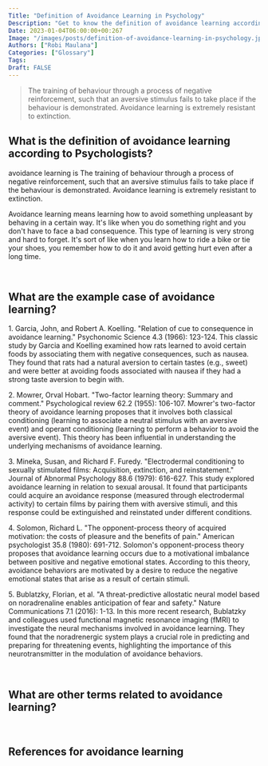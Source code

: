 ```yaml
---
Title: "Definition of Avoidance Learning in Psychology"
Description: "Get to know the definition of avoidance learning according to psychologists."
Date: 2023-01-04T06:00:00+00:267
Image: "/images/posts/definition-of-avoidance-learning-in-psychology.jpg"
Authors: ["Robi Maulana"]
Categories: ["Glossary"]
Tags: 
Draft: FALSE
---
```





> The training of behaviour through a process of negative reinforcement, such that an aversive stimulus fails to take place if the behaviour is demonstrated. Avoidance learning is extremely resistant to extinction.

## What is the definition of avoidance learning according to Psychologists?

avoidance learning is The training of behaviour through a process of negative reinforcement, such that an aversive stimulus fails to take place if the behaviour is demonstrated. Avoidance learning is extremely resistant to extinction.

Avoidance learning means learning how to avoid something unpleasant by behaving in a certain way. It's like when you do something right and you don't have to face a bad consequence. This type of learning is very strong and hard to forget. It's sort of like when you learn how to ride a bike or tie your shoes, you remember how to do it and avoid getting hurt even after a long time.

 

## What are the example case of avoidance learning?

1\. Garcia, John, and Robert A. Koelling. "Relation of cue to consequence in avoidance learning." Psychonomic Science 4.3 (1966): 123-124. This classic study by Garcia and Koelling examined how rats learned to avoid certain foods by associating them with negative consequences, such as nausea. They found that rats had a natural aversion to certain tastes (e.g., sweet) and were better at avoiding foods associated with nausea if they had a strong taste aversion to begin with.

2\. Mowrer, Orval Hobart. "Two-factor learning theory: Summary and comment." Psychological review 62.2 (1955): 106-107. Mowrer's two-factor theory of avoidance learning proposes that it involves both classical conditioning (learning to associate a neutral stimulus with an aversive event) and operant conditioning (learning to perform a behavior to avoid the aversive event). This theory has been influential in understanding the underlying mechanisms of avoidance learning.

3\. Mineka, Susan, and Richard F. Furedy. "Electrodermal conditioning to sexually stimulated films: Acquisition, extinction, and reinstatement." Journal of Abnormal Psychology 88.6 (1979): 616-627. This study explored avoidance learning in relation to sexual arousal. It found that participants could acquire an avoidance response (measured through electrodermal activity) to certain films by pairing them with aversive stimuli, and this response could be extinguished and reinstated under different conditions.

4\. Solomon, Richard L. "The opponent-process theory of acquired motivation: the costs of pleasure and the benefits of pain." American psychologist 35.8 (1980): 691-712. Solomon's opponent-process theory proposes that avoidance learning occurs due to a motivational imbalance between positive and negative emotional states. According to this theory, avoidance behaviors are motivated by a desire to reduce the negative emotional states that arise as a result of certain stimuli.

5\. Bublatzky, Florian, et al. "A threat-predictive allostatic neural model based on noradrenaline enables anticipation of fear and safety." Nature Communications 7.1 (2016): 1-13. In this more recent research, Bublatzky and colleagues used functional magnetic resonance imaging (fMRI) to investigate the neural mechanisms involved in avoidance learning. They found that the noradrenergic system plays a crucial role in predicting and preparing for threatening events, highlighting the importance of this neurotransmitter in the modulation of avoidance behaviors.

 

## What are other terms related to avoidance learning?

 

## References for avoidance learning
